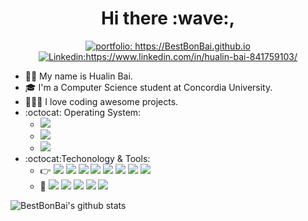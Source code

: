 <h1 align="center"> Hi there :wave:,  </h1>

<p align="center">
<a href="https://BestBonBai.github.io"><img src="https://img.shields.io/badge/Portfolio-BestBonBai-informational" alt="portfolio: https://BestBonBai.github.io"></a>
<a href="https://www.linkedin.com/in/hualin-bai-841759103/"><img src="https://img.shields.io/badge/-Best_Bai-%230077B5.svg?&style=flat&logo=linkedin&logoColor=white" alt="Linkedin:https://www.linkedin.com/in/hualin-bai-841759103/"></a>
</p>

- :man_technologist: My name is Hualin Bai.
- 🎓  I'm a Computer Science student at Concordia University. 
- 👨🏻‍💻  I love coding awesome projects. 
- :octocat: Operating System: 
    + [![](https://img.shields.io/badge/Windows-10-blue.svg?style=plastic&logo=windows)](https://shields.io/)
    + [![](https://img.shields.io/badge/Apple-macOS-white.svg?style=plastic&logo=apple)](https://shields.io/)
    + [![](https://img.shields.io/badge/Linux-Ubuntu-orange.svg?style=plastic&logo=Ubuntu)](https://shields.io/)
- :octocat:Techonology & Tools: 
    + :point_right:
     [![](https://img.shields.io/badge/Java-8-success.svg?style=plastic&logo=Java)](https://shields.io/)
     [![](https://img.shields.io/badge/C++-11+-success.svg?style=plastic&logo=C)](https://shields.io/)
     [![](https://img.shields.io/badge/HTML-5-success.svg?style=plastic&logo=HTML5)](https://shields.io/)
     [![](https://img.shields.io/badge/CSS-success.svg?style=plastic&logo=CSS3)](https://shields.io/)
     [![](https://img.shields.io/badge/JavaScript-success.svg?style=plastic&logo=JavaScript)](https://shields.io/)
     [![](https://img.shields.io/badge/MySQL-success.svg?style=plastic&logo=MySQL)](https://shields.io/)
     [![](https://img.shields.io/badge/PHP-7-success.svg?style=plastic&logo=PHP)](https://shields.io/)
     [![](https://img.shields.io/badge/Python-3.6+-success.svg?style=plastic&logo=Python)](https://shields.io/)
    + :whale:
     [![](https://img.shields.io/badge/IntelliJ_IDEA-important.svg?style=plastic&logo=IntelliJ-IDEA)](https://shields.io/)
     [![](https://img.shields.io/badge/Visual_Studio-blueviolet.svg?style=plastic&logo=Visual-Studio)](https://shields.io/)
     [![](https://img.shields.io/badge/Visual_Studio_Code-blue.svg?style=plastic&logo=Visual-Studio-Code)](https://shields.io/)
     [![](https://img.shields.io/badge/PyCharm-success.svg?style=plastic&logo=PyCharm)](https://shields.io/)
     [![](https://img.shields.io/badge/PhpStorm-yellow.svg?style=plastic&logo=PhpStorm)](https://shields.io/)

 
![BestBonBai's github stats](https://github-readme-stats.vercel.app/api?username=BestBonBai&show_icons=true&theme=tokyonight&count_private=true)


